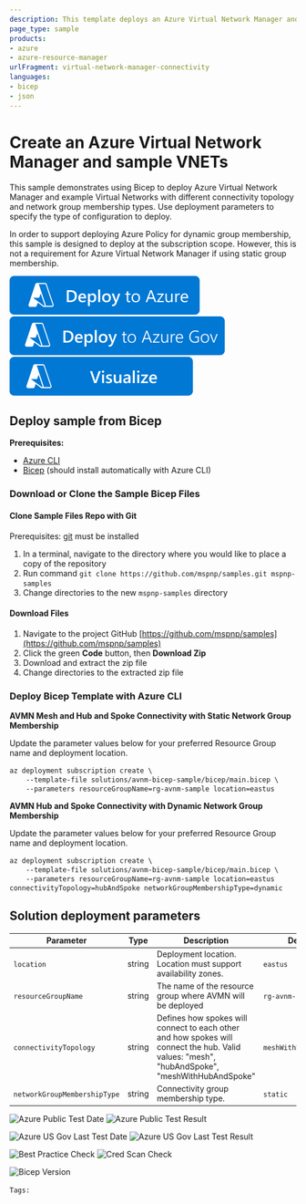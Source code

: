 ```yaml
---
description: This template deploys an Azure Virtual Network Manager and sample virtual networks into the named resource group. It supports multiple connectivity topologies and network group membership types.
page_type: sample
products:
- azure
- azure-resource-manager
urlFragment: virtual-network-manager-connectivity
languages:
- bicep
- json
---
```

# Create an Azure Virtual Network Manager and sample VNETs

This sample demonstrates using Bicep to deploy Azure Virtual Network Manager and example Virtual Networks with different connectivity topology and network group membership types. Use deployment parameters to specify the type of configuration to deploy.

In order to support deploying Azure Policy for dynamic group membership, this sample is designed to deploy at the subscription scope. However, this is not a requirement for Azure Virtual Network Manager if using static group membership.

[![Deploy To Azure](https://raw.githubusercontent.com/Azure/azure-quickstart-templates/master/1-CONTRIBUTION-GUIDE/images/deploytoazure.svg?sanitize=true)](https://portal.azure.com/#create/Microsoft.Template/uri/https%3A%2F%2Fraw.githubusercontent.com%2FAzure%2Fazure-quickstart-templates%2Fmaster%2Fsubscription-deployments%2Fmicrosoft.network%2Fvirtual-network-manager-create%2Fazuredeploy.json)
[![Deploy To Azure US Gov](https://raw.githubusercontent.com/Azure/azure-quickstart-templates/master/1-CONTRIBUTION-GUIDE/images/deploytoazuregov.svg?sanitize=true)](https://portal.azure.us/#create/Microsoft.Template/uri/https%3A%2F%2Fraw.githubusercontent.com%2FAzure%2Fazure-quickstart-templates%2Fmaster%2Fsubscription-deployments%2Fmicrosoft.network%2Fvirtual-network-manager-create%2Fazuredeploy.json)
[![Visualize](https://raw.githubusercontent.com/Azure/azure-quickstart-templates/master/1-CONTRIBUTION-GUIDE/images/visualizebutton.svg?sanitize=true)](http://armviz.io/#/?load=https%3A%2F%2Fraw.githubusercontent.com%2FAzure%2Fazure-quickstart-templates%2Fmaster%2Fsubscription-deployments%2Fmicrosoft.network%2Fvirtual-network-manager-create%2Fazuredeploy.json)

## Deploy sample from Bicep

**Prerequisites:**

- [Azure CLI](https://learn.microsoft.com/cli/azure/install-azure-cli)
- [Bicep](https://learn.microsoft.com/azure/azure-resource-manager/bicep/install#azure-cli) (should install automatically with Azure CLI)

### Download or Clone the Sample Bicep Files

#### Clone Sample Files Repo with Git

Prerequisites: [git](https://git-scm.com/downloads) must be installed

1. In a terminal, navigate to the directory where you would like to place a copy of the repository
1. Run command `git clone https://github.com/mspnp/samples.git mspnp-samples`
1. Change directories to the new `mspnp-samples` directory

#### Download Files

1. Navigate to the project GitHub [https://github.com/mspnp/samples](https://github.com/mspnp/samples)
1. Click the green **Code** button, then **Download Zip**
1. Download and extract the zip file
1. Change directories to the extracted zip file

### Deploy Bicep Template with Azure CLI

**AVMN Mesh and Hub and Spoke Connectivity with Static Network Group Membership**

Update the parameter values below for your preferred Resource Group name and deployment location.

```azurecli-interactive
az deployment subscription create \
    --template-file solutions/avnm-bicep-sample/bicep/main.bicep \
    --parameters resourceGroupName=rg-avnm-sample location=eastus
```

**AVMN Hub and Spoke Connectivity with Dynamic Network Group Membership**

Update the parameter values below for your preferred Resource Group name and deployment location.

```azurecli-interactive
az deployment subscription create \
    --template-file solutions/avnm-bicep-sample/bicep/main.bicep \
    --parameters resourceGroupName=rg-avnm-sample location=eastus connectivityTopology=hubAndSpoke networkGroupMembershipType=dynamic
```

## Solution deployment parameters

| Parameter | Type | Description | Default |
|---|---|---|--|
| `location` | string | Deployment location. Location must support availability zones. | `eastus` |
| `resourceGroupName` | string | The name of the resource group where AVMN will be deployed | `rg-avnm-sample` |
| `connectivityTopology` | string | Defines how spokes will connect to each other and how spokes will connect the hub. Valid values: "mesh", "hubAndSpoke", "meshWithHubAndSpoke" | `meshWithHubAndSpoke` |
| `networkGroupMembershipType` | string | Connectivity group membership type.| `static` |

![Azure Public Test Date](https://azurequickstartsservice.blob.core.windows.net/badges/quickstarts/microsoft.network/virtual-network-manager-create/PublicLastTestDate.svg)
![Azure Public Test Result](https://azurequickstartsservice.blob.core.windows.net/badges/quickstarts/microsoft.network/virtual-network-manager-create/PublicDeployment.svg)

![Azure US Gov Last Test Date](https://azurequickstartsservice.blob.core.windows.net/badges/quickstarts/microsoft.network/virtual-network-manager-create/FairfaxLastTestDate.svg)
![Azure US Gov Last Test Result](https://azurequickstartsservice.blob.core.windows.net/badges/quickstarts/microsoft.network/virtual-network-manager-create/FairfaxDeployment.svg)

![Best Practice Check](https://azurequickstartsservice.blob.core.windows.net/badges/quickstarts/microsoft.network/virtual-network-manager-create/BestPracticeResult.svg)
![Cred Scan Check](https://azurequickstartsservice.blob.core.windows.net/badges/quickstarts/microsoft.network/virtual-network-manager-create/CredScanResult.svg)

![Bicep Version](https://azurequickstartsservice.blob.core.windows.net/badges/quickstarts/microsoft.network/virtual-network-manager-create/BicepVersion.svg)

`Tags: `
